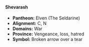 #### Shevarash
- **Pantheon:** Elven (The Seldarine)
- **Alignment:** C, N
- **Domains:** War
- **Province:** Vengeance, loss, hatred
- **Symbol:** Broken arrow over a tear